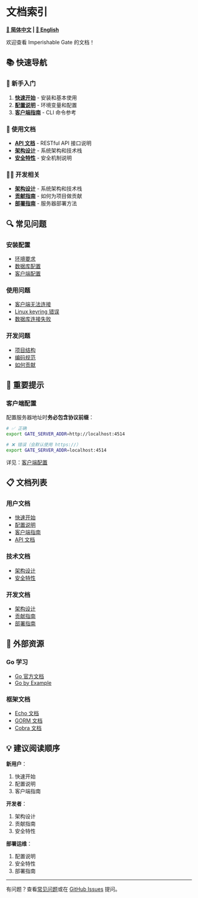 # 文档索引

**[📖 简体中文](README.md) | [📘 English](README.en.md)**

欢迎查看 Imperishable Gate 的文档！

## 📚 快速导航

### 🎯 新手入门

1. **[快速开始](getting-started.md)** - 安装和基本使用
2. **[配置说明](configuration.md)** - 环境变量和配置
3. **[客户端指南](client-guide.md)** - CLI 命令参考

### 📖 使用文档

- **[API 文档](api.md)** - RESTful API 接口说明
- **[架构设计](architecture.md)** - 系统架构和技术栈
- **[安全特性](security.md)** - 安全机制说明

### 👨‍💻 开发相关

- **[架构设计](architecture.md)** - 系统架构和技术栈
- **[贡献指南](contributing.md)** - 如何为项目做贡献
- **[部署指南](deployment.md)** - 服务器部署方法

## 🔍 常见问题

### 安装配置

- [环境要求](configuration.md#环境要求)
- [数据库配置](configuration.md#数据库配置)
- [客户端配置](configuration.md#客户端配置)

### 使用问题

- [客户端无法连接](getting-started.md#1-客户端无法连接服务器)
- [Linux keyring 错误](getting-started.md#2-linux-下-keyring-错误)
- [数据库连接失败](getting-started.md#3-数据库连接失败)

### 开发问题

- [项目结构](architecture.md#项目结构)
- [编码规范](contributing.md#代码规范)
- [如何贡献](contributing.md)

## 📝 重要提示

### 客户端配置

配置服务器地址时**务必包含协议前缀**：

```bash
# ✅ 正确
export GATE_SERVER_ADDR=http://localhost:4514

# ❌ 错误（会默认使用 https://）
export GATE_SERVER_ADDR=localhost:4514
```

详见：[客户端配置](configuration.md#客户端配置)

## 📋 文档列表

### 用户文档
- [快速开始](getting-started.md)
- [配置说明](configuration.md)
- [客户端指南](client-guide.md)
- [API 文档](api.md)

### 技术文档
- [架构设计](architecture.md)
- [安全特性](security.md)

### 开发文档
- [架构设计](architecture.md)
- [贡献指南](contributing.md)
- [部署指南](deployment.md)

## 🔗 外部资源

### Go 学习
- [Go 官方文档](https://go.dev/doc/)
- [Go by Example](https://gobyexample.com/)

### 框架文档
- [Echo 文档](https://echo.labstack.com/)
- [GORM 文档](https://gorm.io/docs/)
- [Cobra 文档](https://github.com/spf13/cobra)

## 💡 建议阅读顺序

**新用户**：
1. 快速开始
2. 配置说明
3. 客户端指南

**开发者**：
1. 架构设计
2. 贡献指南
3. 安全特性

**部署运维**：
1. 配置说明
2. 安全特性
3. 部署指南

---

有问题？查看[常见问题](#-常见问题)或在 [GitHub Issues](https://github.com/sokx6/imperishable-gate/issues) 提问。
